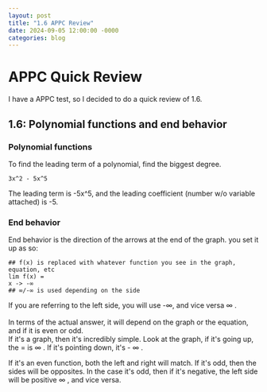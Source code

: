 ```yaml
---
layout: post
title: "1.6 APPC Review"
date: 2024-09-05 12:00:00 -0000
categories: blog
---
```

# APPC Quick Review
I have a APPC test, so I decided to do a quick review of 1.6.
## 1.6: Polynomial functions and end behavior
### Polynomial functions
 To find the leading term of a polynomial, find the biggest degree.
```
3x^2 - 5x^5
```
The leading term is -5x^5, and the leading coefficient (number w/o variable attached) is -5. 

### End behavior
End behavior is the direction of the arrows at the end of the graph. you set it up as so:
```
## f(x) is replaced with whatever function you see in the graph, equation, etc
lim f(x) = 
x -> -∞
## ∞/-∞ is used depending on the side 
```
If you are referring to the left side, you will use -∞, and vice versa ∞ . 
<br><br>
In terms of the actual answer, it will depend on the graph or the equation, and if it is even or odd.
<br>
If it's a graph, then it's incredibly simple. Look at the graph, if it's going up, the = is  ∞ . If it's pointing down, it's - ∞ .

If it's an even function, both the left and right will match. If it's odd, then the sides will be opposites. 
In the case it's odd, then if it's negative, the left side will be positive  ∞ , and vice versa. 
